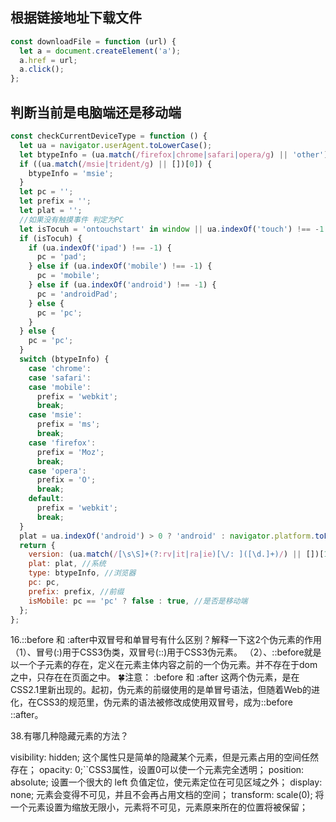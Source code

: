 ## 根据链接地址下载文件

```js
const downloadFile = function (url) {
  let a = document.createElement('a');
  a.href = url;
  a.click();
};
```

## 判断当前是电脑端还是移动端

```js
const checkCurrentDeviceType = function () {
  let ua = navigator.userAgent.toLowerCase();
  let btypeInfo = (ua.match(/firefox|chrome|safari|opera/g) || 'other')[0];
  if ((ua.match(/msie|trident/g) || [])[0]) {
    btypeInfo = 'msie';
  }
  let pc = '';
  let prefix = '';
  let plat = '';
  //如果没有触摸事件 判定为PC
  let isTocuh = 'ontouchstart' in window || ua.indexOf('touch') !== -1 || ua.indexOf('mobile') !== -1;
  if (isTocuh) {
    if (ua.indexOf('ipad') !== -1) {
      pc = 'pad';
    } else if (ua.indexOf('mobile') !== -1) {
      pc = 'mobile';
    } else if (ua.indexOf('android') !== -1) {
      pc = 'androidPad';
    } else {
      pc = 'pc';
    }
  } else {
    pc = 'pc';
  }
  switch (btypeInfo) {
    case 'chrome':
    case 'safari':
    case 'mobile':
      prefix = 'webkit';
      break;
    case 'msie':
      prefix = 'ms';
      break;
    case 'firefox':
      prefix = 'Moz';
      break;
    case 'opera':
      prefix = 'O';
      break;
    default:
      prefix = 'webkit';
      break;
  }
  plat = ua.indexOf('android') > 0 ? 'android' : navigator.platform.toLowerCase();
  return {
    version: (ua.match(/[\s\S]+(?:rv|it|ra|ie)[\/: ]([\d.]+)/) || [])[1], //版本
    plat: plat, //系统
    type: btypeInfo, //浏览器
    pc: pc,
    prefix: prefix, //前缀
    isMobile: pc == 'pc' ? false : true, //是否是移动端
  };
};
```

16.::before 和 :after中双冒号和单冒号有什么区别？解释一下这2个伪元素的作用
（1）、冒号(:)用于CSS3伪类，双冒号(::)用于CSS3伪元素。
（2）、::before就是以一个子元素的存在，定义在元素主体内容之前的一个伪元素。并不存在于dom之中，只存在在页面之中。
🍀注意： :before 和 :after 这两个伪元素，是在CSS2.1里新出现的。起初，伪元素的前缀使用的是单冒号语法，但随着Web的进化，在CSS3的规范里，伪元素的语法被修改成使用双冒号，成为::before ::after。

38.有哪几种隐藏元素的方法？

visibility: hidden; 这个属性只是简单的隐藏某个元素，但是元素占用的空间任然存在；
opacity: 0;``CSS3属性，设置0可以使一个元素完全透明；
position: absolute; 设置一个很大的 left 负值定位，使元素定位在可见区域之外；
display: none; 元素会变得不可见，并且不会再占用文档的空间；
transform: scale(0); 将一个元素设置为缩放无限小，元素将不可见，元素原来所在的位置将被保留；
<div hidden="hidden"> HTML5属性,效果和display:none;相同，但这个属性用于记录一个元素的状态；
height: 0; 将元素高度设为 0 ，并消除边框；
filter: blur(0); CSS3属性，括号内的数值越大，图像高斯模糊的程度越大，到达一定程度可使图像消失（此处感谢小伙伴支持）；

39.li与li之间有看不见的空白间隔是什么原因引起的？有什么解决办法？
li排列受到中间空白(回车/空格)等的影响，因为空白也属于字符，会被应用样式占据空间，产生间隔。解决办法：

在ul中用font-size：0（谷歌不支持）；可以使用letter-space：-3px;
设置float：left；

41.🤭全屏滚动的原理是什么？用到了CSS的哪些属性？
全屏滚动有点类似于轮播，整体的元素一直排列下去，假设有5个需要展示的全屏页面，那么高度是500%，只是展示100%。也可以理解为超出隐藏部分，滚动时显示。
可能用到的CSS属： overflow:hidden; transform:translate(100%, 100%); display:none;
❤️拓展 ： 也可以利用全屏视觉滚动差，使用background-attachment: fixed; 来实现全屏效果。（这里是细心的小伙伴提出的另一个idea🤨）

1. 获取当前页面的滚动位置

```js
const getScrollPosition = (el = window) => ({
    x: el.pageXOffset !== undefined ? el.pageXOffset : el.scrollLeft,
    y: el.pageYOffset !== undefined ? el.pageYOffset : el.scrollTop
})
getScrollPosition(); // {x: 0, y: 200}
```

2. 平滑滚动到页面顶部
const scrollToTop = () => {
    const c = document.documentElement.scrollTop || document.body.scrollTop
    if (c > 0) {
        window.requestAnimationFrame(scrollToTop)
        window.scrollTo(0, c - c / 8)
    }
}
scrollToTop()

3. 确定设备是移动设备还是台式机/笔记本电脑
const detectDeviceType = () =>
    /Android|webOS|iPhone|iPad|iPod|BlackBerry|IEMobile|Opera Mini/i
    .test(navigator.userAgent) ?
    'Mobile' : 'Desktop'
detectDeviceType() // "Mobile" or "Desktop"

4. 带图带事件的桌面通知
function doNotify(title, options = {}, events = {}) {
  const notification = new Notification(title, options)
  for (let event in events) {
    notification[event] = events[event]
  }
}

function notify(title, options = {}, events = {}) {
  if (!('Notification' in window)) {
    return console.error('This browser does not support desktop notification')
  } else if (Notification.permission === 'granted') {
    doNotify(title, options, events)
  } else if (Notification.permission !== 'denied') {
    Notification.requestPermission().then(function (permission) {
      if (permission === 'granted') {
        doNotify(title, options, events)
      }
    })
  }
}
notify(
  '中奖提示',
  {
    icon: 'https://sf1-ttcdn-tos.pstatp.com/img/user-avatar/f1a9f122e925aeef5e4534ff7f706729~300x300.image',
    body: '恭喜你，掘金签到一等奖',
    tag: 'prize'
  },
  {
    onclick(ev) {
      console.log(ev)
      ev.target.close()
      window.focus()
    }
  }
)

5. 数组转树
function treeDataTranslate(data, id = 'id', pid = 'pId') {
  var res = []
  var temp = {}
  for (var i = 0; i < data.length; i++) {
    temp[data[i][id]] = data[i]
  }
  for (var k = 0; k < data.length; k++) {
    if (temp[data[k][pid]] && data[k][id] !== data[k][pid]) {
      if (!temp[data[k][pid]]['children']) {
        temp[data[k][pid]]['children'] = []
      }
      temp[data[k][pid]]['children'].push(data[k])
    } else {
      res.push(data[k])
    }
  }
  return res
}

6. 禁用在浏览器打开控制台
setInterval(function () {
  check()
}, 4000)
var check = function () {
  function doCheck(a) {
    if [('' + a / a]('length') !== 1 || a % 20 === 0) {
      ;(function () {}['constructor']('debugger')())
    } else {
      ;(function () {}['constructor']('debugger')())
    }
    doCheck(++a)
  }
  try {
    doCheck(0)
  } catch (err) {}
}
check()

7. 函数柯里化
function add() {
  let args = [...arguments]
  function _add() {
      args.push(...arguments)
return_add
  }
  _add.toString = function () {
      return args.reduce((pre, cur) => {
          return pre + cur
      })
  }
return_add
}
console.log(add(1, 2)(3, 4)(5)(6)()().toString())

8. toFullScreen：全屏
function toFullScreen() {
  let elem = document.body
  elem.webkitRequestFullScreen
    ? elem.webkitRequestFullScreen()
    : elem.mozRequestFullScreen
    ? elem.mozRequestFullScreen()
    : elem.msRequestFullscreen
    ? elem.msRequestFullscreen()
    : elem.requestFullScreen
    ? elem.requestFullScreen()
    : alert('浏览器不支持全屏')
}

9. exitFullscreen：退出全屏
function exitFullscreen() {
  let elem = parent.document
  elem.webkitCancelFullScreen
    ? elem.webkitCancelFullScreen()
    : elem.mozCancelFullScreen
    ? elem.mozCancelFullScreen()
    : elem.cancelFullScreen
    ? elem.cancelFullScreen()
    : elem.msExitFullscreen
    ? elem.msExitFullscreen()
    : elem.exitFullscreen
    ? elem.exitFullscreen()
    : alert('切换失败,可尝试Esc退出')
}

10. 禁止右键、选择、复制
;['contextmenu', 'selectstart', 'copy'].forEach(function (ev) {
  document.addEventListener(ev, function (event) {
    return (event.returnValue = false)
  })
})

11. 首字母大写
let firstUpperCase = ([first, ...rest]) => first?.toUpperCase() + rest.join('')

12. 数据类型验证
function typeOf(obj) {
  const toString = Object.prototype.toString
  const map = {
    '[object Boolean]': 'boolean',
    '[object Number]': 'number',
    '[object String]': 'string',
    '[object Function]': 'function',
    '[object Array]': 'array',
    '[object Date]': 'date',
    '[object RegExp]': 'regExp',
    '[object Undefined]': 'undefined',
    '[object Null]': 'null',
    '[object Object]': 'object',
    '[object FormData]': 'formData',
    '[object Symbol]': 'symbol',
    '[object BigInt]': 'bigint'
  }
  return map[toString.call(obj)]
}

13. 复制文本
copyPersonURL(content) {
  let that = this
  if (window.ClipboardData) {
      window.clipboardData.setData('text', content)
  } else {
      ;(function (content) {
          document.oncopy = function (e) {
              e.clipboardData.setData('text', content)
              e.preventDefault()
              document.oncopy = null
          }
      })(content)
      document.execCommand('Copy')
  }
}

14.docx文件转html
部分样式无法实现，所以最好还是后端去实现，后端的比较成熟，这里用vue来演示
需要安装插件mammoth
npm install mammoth --save

    <input type="file" name="file" @change="changeFile" />
    <div id="wordView" v-html="wordText" />

import mammoth from "mammoth"

    //选择本地文件预览
    changeFile(event) {
      // if(event.target.files[0].name.indexOf('docx')>-1){
        let that = this;
        let file = event.target.files[0];
        let reader = new FileReader();
        reader.onload = function (loadEvent) {
          let arrayBuffer = loadEvent.target.result; //arrayBuffer
          mammoth
            .convertToHtml({ arrayBuffer: arrayBuffer })
            // .convertToMarkdown({ arrayBuffer: arrayBuffer })
            .then(that.displayResult)
            .done();
        };
        reader.readAsArrayBuffer(file);
      // }
    },
    //页面渲染
    displayResult(result) {
      console.log(result.value)
      this.wordText = result.value;
    }

15.验证'()'是否成对出现
[..."(())()(()())"].reduce((a,i)=> i === '(' ? a+1 : a-1 , 0);
// 输出0则是

16.判断当前标签页是否激活
const isTabInView = () => !document.hidden

17.打开浏览器打印框
const showPrintDialog = () => window.print()

18.html转图片
需要安装插件dom-to-image
npm install dom-to-image

import domtoimage from 'dom-to-image';
downLoadPhoto () {
  const node = document.getElementById('table')//对应的html标签id
  domtoimage.toPng(node)
    .then((dataUrl) => {
      const img = new Image()
      img.src = dataUrl
      // 将获取到的base64下载下来
      const imgUrl = img.src
      if (window.navigator.msSaveOrOpenBlob) {
        const bstr = atob[imgUrl.split(','](1))
        let n = bstr.length
        const u8arr = new Uint8Array(n)
        while (n--) {
          u8arr[n] = bstr.charCodeAt(n)
        }
        const blob = new Blob([u8arr])
        window.navigator.msSaveOrOpenBlob(blob, 'chart-download' + '.' + 'png')
      } else {
        // 这里就按照chrome等新版浏览器来处理
        const a = document.createElement('a')
        a.href = imgUrl
        a.setAttribute('download', 'chart-download')
        a.click()
      }
    })
}

19.字符串转base与base64转字符串
// 加密
function base64EncodeUnicode(str) {
    return btoa(encodeURIComponent(str).replace(/%([0-9A-F]{2})/g, function(match, p1) {
        return String.fromCharCode('0x' + p1);
    }));
}
// 解密
function base64DecodeUnicode(str) {
    return decodeURIComponent(atob(str).split('').map(function(c) {
        return '%' + ('00' + c.charCodeAt(0).toString(16)).slice(-2);
    }).join(''));
}

20.图片添加水印
const setWatermark = ({
  url = '',
  textAlign = 'center',
  textBaseline = 'middle',
  font = "20px Microsoft Yahei",
  fillStyle = 'rgba(184, 184, 184, 0.8)',
  content = '水印',
  cb = null,
  textX = 100,
  textY = 30
} = {}) => {
  const img = new Image()
  img.src = url
  img.crossOrigin = 'anonymous'
  img.onload = function () {
    const canvas = document.createElement('canvas')
    // 斜式水印处理
    const _w = img.width
const_h = img.height
    const clientWidth = document.body.clientWidth
const proportion =_h /_w

    canvas.width = _w
    canvas.height = _h
    const ctx = canvas.getContext('2d')
    ctx.drawImage(img, 0, 0, clientWidth, clientWidth * proportion)
    ctx.textAlign = textAlign
    ctx.textBaseline = textBaseline
    ctx.font = font
    ctx.fillStyle = fillStyle
    // ctx.fillText(content, _w - textX, _h - textY) // 右下角水印

    // 斜式水印
    ctx.rotate((-15 * Math.PI) / 180)
    for (let i = 0; i < 5; i++) {
      for (let j = 0; j < 7; j++) {
        ctx.fillText(content, i * (clientWidth / 5), j * (clientWidth * proportion / 5))
      }
    }
    const base64Url = canvas.toDataURL()
    cb && cb(base64Url)
  }
}
//  用法
setWatermark({
  url: 'xxxx',
  content: '测试水印',
  cb: (base64Url) => {
    console.log(base64Url)
  }
})

21.获取hh:mm:ss时间
const timeFormat = date => date.toTimeString().slice(0, 8)
timeFormat(new Date())

22.移动端获取软键盘高度
// ios软键盘弹起后 可以修改固定底部的元素bottom的值
visualViewport.addEventListener('resize', () => {
  let keyboardHeight = document.body.clientHeight - visualViewport.height
})

一、日期处理

1. 检查日期是否有效
该方法用于检测给出的日期是否有效：
const isDateValid = (...val) => !Number.isNaN(new Date(...val).valueOf());

isDateValid("December 17, 1995 03:24:00");  // true

2. 计算两个日期之间的间隔
该方法用于计算两个日期之间的间隔时间：
const dayDif = (date1, date2) => Math.ceil(Math.abs(date1.getTime() - date2.getTime()) / 86400000)

dayDif(new Date("2021-11-3"), new Date("2022-2-1"))  // 90

距离过年还有90天~
3. 查找日期位于一年中的第几天
该方法用于检测给出的日期位于今年的第几天：
const dayOfYear = (date) => Math.floor((date - new Date(date.getFullYear(), 0, 0)) / 1000 / 60 / 60 / 24);

dayOfYear(new Date());   // 307

2021年已经过去300多天了~
4. 时间格式化
该方法可以用于将时间转化为hour:minutes:seconds的格式：
const timeFromDate = date => date.toTimeString().slice(0, 8);

timeFromDate(new Date(2021, 11, 2, 12, 30, 0));  // 12:30:00
timeFromDate(new Date());  // 返回当前时间 09:00:00

二、字符串处理

1. 字符串首字母大写
该方法用于将英文字符串的首字母大写处理：
const capitalize = str => str.charAt(0).toUpperCase() + str.slice(1)

capitalize("hello world")  // Hello world

2. 翻转字符串
该方法用于将一个字符串进行翻转操作，返回翻转后的字符串：
const reverse = str => str.split('').reverse().join('');

reverse('hello world');   // 'dlrow olleh'

3. 随机字符串
该方法用于生成一个随机的字符串：
const randomString = () => Math.random().toString(36).slice(2);

randomString();

4. 截断字符串
该方法可以从指定长度处截断字符串:
const truncateString = (string, length) => string.length < length ? string : `${string.slice(0, length - 3)}...`;

truncateString('Hi, I should be truncated because I am too loooong!', 36)   // 'Hi, I should be truncated because...'

5. 去除字符串中的HTML
该方法用于去除字符串中的HTML元素：
const stripHtml = html => (new DOMParser().parseFromString(html, 'text/html')).body.textContent || '';

三、数组处理

1. 从数组中移除重复项
该方法用于移除数组中的重复项：
const removeDuplicates = (arr) => [...new Set(arr)];

console.log(removeDuplicates([1, 2, 2, 3, 3, 4, 4, 5, 5, 6]));

2. 判断数组是否为空
该方法用于判断一个数组是否为空数组，它将返回一个布尔值：
const isNotEmpty = arr => Array.isArray(arr) && arr.length > 0;

isNotEmpty([1, 2, 3]);  // true

3. 合并两个数组
可以使用下面两个方法来合并两个数组：
const merge = (a, b) => a.concat(b);

const merge = (a, b) => [...a, ...b];

四、数字操作

1. 判断一个数是奇数还是偶数
该方法用于判断一个数字是奇数还是偶数：
const isEven = num => num % 2 === 0;

isEven(996);

2. 获得一组数的平均值
const average = (...args) => args.reduce((a, b) => a + b) / args.length;

average(1, 2, 3, 4, 5);   // 3

3. 获取两个整数之间的随机整数
该方法用于获取两个整数之间的随机整数
const random = (min, max) => Math.floor(Math.random() * (max - min + 1) + min);

random(1, 50);

4. 指定位数四舍五入
该方法用于将一个数字按照指定位进行四舍五入：
const round = (n, d) => Number(Math.round(n + "e" + d) + "e-" + d)

round(1.005, 2) //1.01
round(1.555, 2) //1.56

五、颜色操作

1. 将RGB转化为十六机制
该方法可以将一个RGB的颜色值转化为16进制值：
const rgbToHex = (r, g, b) => "#" + ((1 << 24) + (r << 16) + (g << 8) + b).toString(16).slice(1);

rgbToHex(255, 255, 255);  // '#ffffff'

2. 获取随机十六进制颜色
该方法用于获取一个随机的十六进制颜色值：
const randomHex = () => `#${Math.floor(Math.random() * 0xffffff).toString(16).padEnd(6, "0")}`;

randomHex();

六、浏览器操作

1. 复制内容到剪切板
该方法使用 navigator.clipboard.writeText 来实现将文本复制到剪贴板：
const copyToClipboard = (text) => navigator.clipboard.writeText(text);

copyToClipboard("Hello World");

2. 清除所有cookie
该方法可以通过使用 document.cookie 来访问 cookie 并清除存储在网页中的所有 cookie：
const clearCookies = document.cookie.split(';').forEach(cookie => document.cookie = cookie.replace(/^ +/, '').replace(/=.*/, `=;expires=${new Date(0).toUTCString()};path=/`));

3. 获取选中的文本
该方法通过内置的 getSelection 属性获取用户选择的文本：
const getSelectedText = () => window.getSelection().toString();

getSelectedText();

4. 检测是否是黑暗模式
该方法用于检测当前的环境是否是黑暗模式，它是一个布尔值：
const isDarkMode = window.matchMedia && window.matchMedia('(prefers-color-scheme: dark)').matches

console.log(isDarkMode)

5. 滚动到页面顶部
该方法用于在页面中返回顶部：
const goToTop = () => window.scrollTo(0, 0);

goToTop();

6. 判断当前标签页是否激活
该方法用于检测当前标签页是否已经激活：
const isTabInView = () => !document.hidden;

7. 判断当前是否是苹果设备
该方法用于检测当前的设备是否是苹果的设备：
const isAppleDevice = () => /Mac|iPod|iPhone|iPad/.test(navigator.platform);

isAppleDevice();

8. 是否滚动到页面底部
该方法用于判断页面是否已经底部：
const scrolledToBottom = () => document.documentElement.clientHeight + window.scrollY >= document.documentElement.scrollHeight;

9. 重定向到一个URL
该方法用于重定向到一个新的URL：
const redirect = url => location.href = url

redirect("https://www.google.com/")

10. 打开浏览器打印框
该方法用于打开浏览器的打印框：
const showPrintDialog = () => window.print()

七、其他操作

1. 随机布尔值
该方法可以返回一个随机的布尔值，使用Math.random()可以获得0-1的随机数，与0.5进行比较，就有一半的概率获得真值或者假值。
const randomBoolean = () => Math.random() >= 0.5;

randomBoolean();

2. 变量交换
可以使用以下形式在不适用第三个变量的情况下，交换两个变量的值：
[foo, bar] = [bar, foo];

3. 获取变量的类型
该方法用于获取一个变量的类型：
const trueTypeOf = (obj) => Object.prototype.toString.call(obj).slice(8, -1).toLowerCase();

trueTypeOf('');     // string
trueTypeOf(0);      // number
trueTypeOf();       // undefined
trueTypeOf(null);   // null
trueTypeOf({});     // object
trueTypeOf([]);     // array
trueTypeOf(0);      // number
trueTypeOf(() => {});  // function

4. 华氏度和摄氏度之间的转化
该方法用于摄氏度和华氏度之间的转化：
const celsiusToFahrenheit = (celsius) => celsius *9/5 + 32;
const fahrenheitToCelsius = (fahrenheit) => (fahrenheit - 32)* 5/9;

celsiusToFahrenheit(15);    // 59
celsiusToFahrenheit(0);     // 32
celsiusToFahrenheit(-20);   // -4
fahrenheitToCelsius(59);    // 15
fahrenheitToCelsius(32);    // 0

5. 检测对象是否为空
该方法用于检测一个JavaScript对象是否为空：
const isEmpty = obj => Reflect.ownKeys(obj).length === 0 && obj.constructor === Object;
